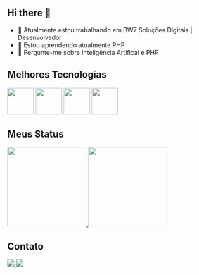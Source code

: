 ## Hi there 👋
- 🔭 Atualmente estou trabalhando em BW7 Soluções Digitais | Desenvolvedor
- 🌱 Estou aprendendo atualmente PHP
- 💬 Pergunte-me sobre Inteligência Artifical e PHP

## Melhores Tecnologias
<div>
  <img src="https://cdn.jsdelivr.net/gh/devicons/devicon@latest/icons/javascript/javascript-original.svg" width="60"/>
    <img src="https://cdn.jsdelivr.net/gh/devicons/devicon@latest/icons/bootstrap/bootstrap-original-wordmark.svg"width="60" />
  <img src="https://cdn.jsdelivr.net/gh/devicons/devicon@latest/icons/php/php-original.svg" width="60"/>
  <img src="https://cdn.jsdelivr.net/gh/devicons/devicon@latest/icons/mysql/mysql-original-wordmark.svg" width="60" />
</div>

## Meus Status

<div>
  <a href="https://github.com/nesantana">
  <img height="180em" src="https://github-readme-stats.vercel.app/api/top-langs/?username=mathSeleguim&layout-compact&langs_count-7&theme=dark"/> 
  <img height="180em"src="https://github-readme-stats.vercel.app/api?username=mathSeleguim&show_icons=true&theme=dark&include_all_commits=true&count_private-true"/>
  </a>
</div>

## Contato

<div>
  <a href="">
  <img src="https://img.shields.io/badge/Instagram-E4405F?style=for-the-badge&logo=instagram&logoColor=white"/>
  </a>
  <a href="">
  <img src="https://img.shields.io/badge/LinkedIn-0077B5?style=for-the-badge&logo=linkedin&logoColor=white"/>
  </a>
</div>
